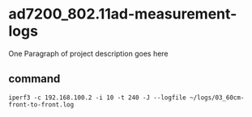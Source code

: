 # ad7200_802.11ad-measurement-logs

One Paragraph of project description goes here

## command

```
iperf3 -c 192.168.100.2 -i 10 -t 240 -J --logfile ~/logs/03_60cm-front-to-front.log
```
